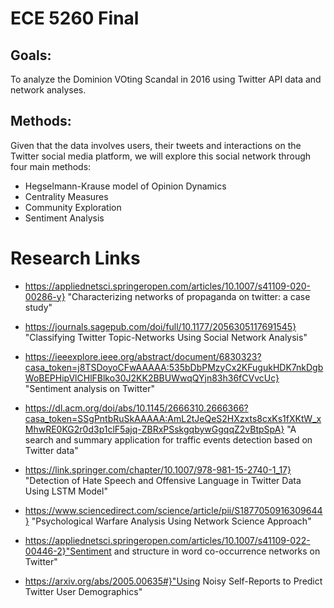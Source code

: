 # ECE 5260 Final
## Goals:
To analyze the Dominion VOting Scandal in 2016 using Twitter API data and network analyses. 


## Methods:
Given that the data involves users, their tweets and interactions on the Twitter social media platform, we will explore this social network through four main methods:
- Hegselmann-Krause model of Opinion Dynamics
- Centrality Measures 
- Community Exploration 
- Sentiment Analysis 

# Research Links

- https://appliednetsci.springeropen.com/articles/10.1007/s41109-020-00286-y} "Characterizing networks of propaganda on twitter: a case study"
- https://journals.sagepub.com/doi/full/10.1177/2056305117691545} "Classifying Twitter Topic-Networks Using Social Network Analysis"
- https://ieeexplore.ieee.org/abstract/document/6830323?casa_token=j8TSDoyoCFwAAAAA:535bDbPMzyCx2KFugukHDK7nkDgbWoBEPHipVlCHlFBlko30J2KK2BBUWwqQYjn83h36fCVvcUc} "Sentiment analysis on Twitter"

- https://dl.acm.org/doi/abs/10.1145/2666310.2666366?casa_token=SSgPntbRuSkAAAAA:AmL2tJeQeS2HXzxts8cxKs1fXKtW_xMhwRE0KG2r0d3p1clF5ajq-ZBRxPSskgqbywGgqqZ2vBtpSpA} "A search and summary application for traffic events detection based on Twitter data"
 
- https://link.springer.com/chapter/10.1007/978-981-15-2740-1_17} "Detection of Hate Speech and Offensive Language in Twitter Data Using LSTM Model"

- https://www.sciencedirect.com/science/article/pii/S1877050916309644} "Psychological Warfare Analysis Using Network Science Approach"

- https://appliednetsci.springeropen.com/articles/10.1007/s41109-022-00446-2}"Sentiment and structure in word co-occurrence networks on Twitter"

- https://arxiv.org/abs/2005.00635#}"Using Noisy Self-Reports to Predict Twitter User Demographics"
